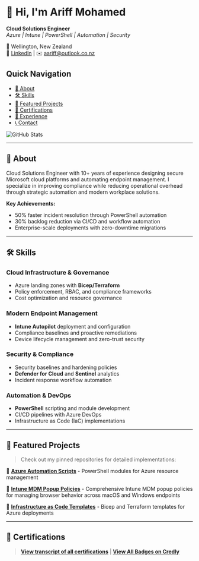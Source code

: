 # 👋 Hi, I'm Ariff Mohamed
**Cloud Solutions Engineer**  
*Azure | Intune | PowerShell | Automation | Security*

📍 Wellington, New Zealand  
🔗 [LinkedIn](https://www.linkedin.com/in/ariff-mohamed/) | ✉️ [aariff@outlook.co.nz](mailto:aariff@outlook.co.nz)

## Quick Navigation
- [📖 About](#-about)
- [🛠️ Skills](#️-skills)
- [🚀 Featured Projects](#-featured-projects)
- [🏅 Certifications](#-certifications)
- [💼 Experience](#-experience)
- [📞 Contact](#-contact)

![GitHub Stats](https://github-readme-stats.vercel.app/api?username=a-ariff&show_icons=true&theme=default)

---

## 📖 About

Cloud Solutions Engineer with 10+ years of experience designing secure Microsoft cloud platforms and automating endpoint management. I specialize in improving compliance while reducing operational overhead through strategic automation and modern workplace solutions.

**Key Achievements:**
- 50% faster incident resolution through PowerShell automation
- 30% backlog reduction via CI/CD and workflow automation
- Enterprise-scale deployments with zero-downtime migrations

---

## 🛠️ Skills

### Cloud Infrastructure & Governance
- Azure landing zones with **Bicep/Terraform**
- Policy enforcement, RBAC, and compliance frameworks
- Cost optimization and resource governance

### Modern Endpoint Management
- **Intune Autopilot** deployment and configuration
- Compliance baselines and proactive remediations
- Device lifecycle management and zero-trust security

### Security & Compliance
- Security baselines and hardening policies
- **Defender for Cloud** and **Sentinel** analytics
- Incident response workflow automation

### Automation & DevOps
- **PowerShell** scripting and module development
- CI/CD pipelines with Azure DevOps
- Infrastructure as Code (IaC) implementations

---

## 🚀 Featured Projects

> Check out my pinned repositories for detailed implementations:

🔗 **[Azure Automation Scripts](https://github.com/a-ariff/azure-automation-scripts)** - PowerShell modules for Azure resource management

🔗 **[Intune MDM Popup Policies](https://github.com/a-ariff/4d1baa6c)** - Comprehensive Intune MDM popup policies for managing browser behavior across macOS and Windows endpoints

🔗 **[Infrastructure as Code Templates](https://github.com/a-ariff/iac-templates)** - Bicep and Terraform templates for Azure deployments

---

## 🏅 Certifications

> **[View transcript of all certifications](https://learn.microsoft.com/en-us/users/ariff-mohamed/transcript/73n4ki5ojwly24p?source=docs)** | **[View All Badges on Credly](https://www.credly.com/users/ariff-mohamed/badges)**
